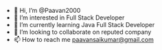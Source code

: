 - 👋 Hi, I’m @Paavan2000
- 👀 I’m interested in Full Stack Developer
- 🌱 I’m currently learning Java Full Stack Developer
- 💞️ I’m looking to collaborate on reputed company
- 📫 How to reach me paavansaikumar@gmail.com

<!---
Paavan2000/Paavan2000 is a ✨ special ✨ repository because its `README.md` (this file) appears on your GitHub profile.
You can click the Preview link to take a look at your changes.
--->
